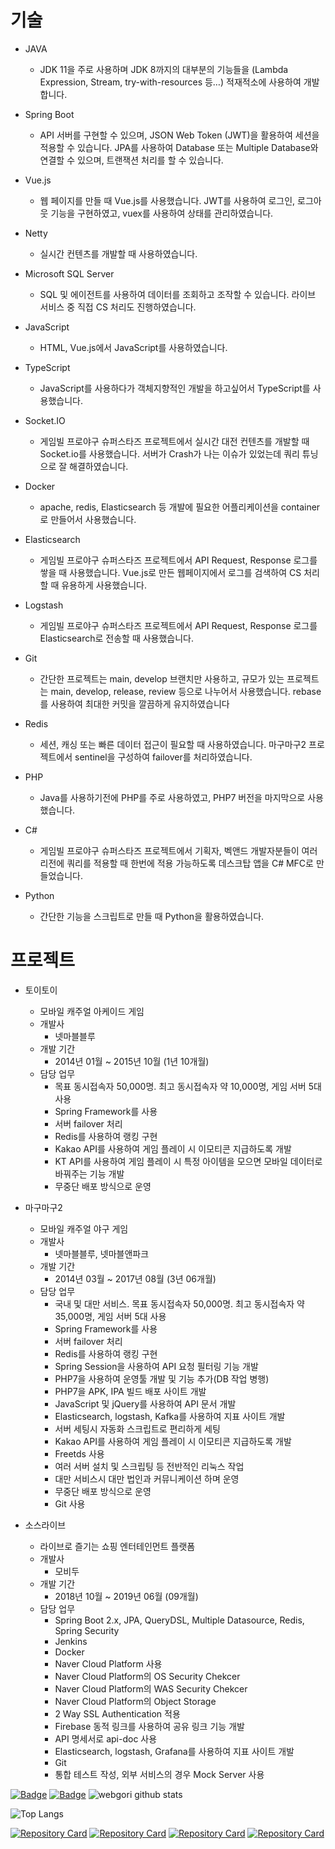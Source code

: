 # 기술

* JAVA
  * JDK 11을 주로 사용하며 JDK 8까지의 대부분의 기능들을 (Lambda Expression, Stream, try-with-resources 등…) 적재적소에 사용하여 개발합니다.

* Spring Boot
  * API 서버를 구현할 수 있으며, JSON Web Token (JWT)을 활용하여 세션을 적용할 수 있습니다. JPA를 사용하여 Database 또는 Multiple Database와 연결할 수 있으며, 트랜잭션 처리를 할 수 있습니다.

* Vue.js
  * 웹 페이지를 만들 때 Vue.js를 사용했습니다. JWT를 사용하여 로그인, 로그아웃 기능을 구현하였고, vuex를 사용하여 상태를 관리하였습니다.

* Netty
  * 실시간 컨텐츠를 개발할 때 사용하였습니다.

* Microsoft SQL Server
  * SQL 및 에이전트를 사용하여 데이터를 조회하고 조작할 수 있습니다. 라이브 서비스 중 직접 CS 처리도 진행하였습니다.

* JavaScript
  * HTML, Vue.js에서 JavaScript를 사용하였습니다.

* TypeScript
  * JavaScript를 사용하다가 객체지향적인 개발을 하고싶어서 TypeScript를 사용했습니다.

* Socket.IO
  * 게임빌 프로야구 슈퍼스타즈 프로젝트에서 실시간 대전 컨텐츠를 개발할 때 Socket.io를 사용했습니다. 서버가 Crash가 나는 이슈가 있었는데 쿼리 튜닝으로 잘 해결하였습니다.

* Docker
  * apache, redis, Elasticsearch 등 개발에 필요한 어플리케이션을 container로 만들어서 사용했습니다.

* Elasticsearch
  * 게임빌 프로야구 슈퍼스타즈 프로젝트에서 API Request, Response 로그를 쌓을 때 사용했습니다. Vue.js로 만든 웹페이지에서 로그를 검색하여 CS 처리할 때 유용하게 사용했습니다.

* Logstash
  * 게임빌 프로야구 슈퍼스타즈 프로젝트에서 API Request, Response 로그를 Elasticsearch로 전송할 때 사용했습니다.

* Git
  * 간단한 프로젝트는 main, develop 브랜치만 사용하고, 규모가 있는 프로젝트는 main, develop, release, review 등으로 나누어서 사용했습니다. rebase를 사용하여 최대한 커밋을 깔끔하게 유지하였습니다

* Redis
  * 세션, 캐싱 또는 빠른 데이터 접근이 필요할 때 사용하였습니다. 마구마구2 프로젝트에서 sentinel을 구성하여 failover를 처리하였습니다.

* PHP
  * Java를 사용하기전에 PHP를 주로 사용하였고, PHP7 버전을 마지막으로 사용했습니다.

* C#
  * 게임빌 프로야구 슈퍼스타즈 프로젝트에서 기획자, 벡앤드 개발자분들이 여러 리전에 쿼리를 적용할 때 한번에 적용 가능하도록 데스크탑 앱을 C# MFC로 만들었습니다.

* Python
  * 간단한 기능을 스크립트로 만들 때 Python을 활용하였습니다.

# 프로젝트

* 토이토이
  * 모바일 캐주얼 아케이드 게임
  * 개발사
    * 넷마블블루
  * 개발 기간
    * 2014년 01월 ~ 2015년 10월 (1년 10개월)
  * 담당 업무
    * 목표 동시접속자 50,000명. 최고 동시접속자 약 10,000명, 게임 서버 5대 사용
    * Spring Framework를 사용
    * 서버 failover 처리
    * Redis를 사용하여 랭킹 구현
    * Kakao API를 사용하여 게임 플레이 시 이모티콘 지급하도록 개발
    * KT API를 사용하여 게임 플레이 시 특정 아이템을 모으면 모바일 데이터로 바꿔주는 기능 개발
    * 무중단 배포 방식으로 운영

* 마구마구2
  * 모바일 캐주얼 야구 게임
  * 개발사
    * 넷마블블루, 넷마블앤파크
  * 개발 기간
    * 2014년 03월 ~ 2017년 08월 (3년 06개월)
  * 담당 업무
    * 국내 및 대만 서비스. 목표 동시접속자 50,000명. 최고 동시접속자 약 35,000명, 게임 서버 5대 사용
    * Spring Framework를 사용
    * 서버 failover 처리
    * Redis를 사용하여 랭킹 구현
    * Spring Session을 사용하여 API 요청 필터링 기능 개발
    * PHP7을 사용하여 운영툴 개발 및 기능 추가(DB 작업 병행)
    * PHP7을 APK, IPA 빌드 배포 사이트 개발
    * JavaScript 및 jQuery를 사용하여 API 문서 개발
    * Elasticsearch, logstash, Kafka를 사용하여 지표 사이트 개발
    * 서버 세팅시 자동화 스크립트로 편리하게 세팅
    * Kakao API를 사용하여 게임 플레이 시 이모티콘 지급하도록 개발
    * Freetds 사용
    * 여러 서버 설치 및 스크립팅 등 전반적인 리눅스 작업
    * 대만 서비스시 대만 법인과 커뮤니케이션 하며 운영
    * 무중단 배포 방식으로 운영
    * Git 사용

* 소스라이브
  * 라이브로 즐기는 쇼핑 엔터테인먼트 플랫폼
  * 개발사
    * 모비두
  * 개발 기간
    * 2018년 10월 ~ 2019년 06월 (09개월)
  * 담당 업무
    * Spring Boot 2.x, JPA, QueryDSL, Multiple Datasource, Redis, Spring Security
    * Jenkins
    * Docker
    * Naver Cloud Platform 사용
    * Naver Cloud Platform의 OS Security Chekcer
    * Naver Cloud Platform의 WAS Security Chekcer
    * Naver Cloud Platform의 Object Storage
    * 2 Way SSL Authentication 적용
    * Firebase 동적 링크를 사용하여 공유 링크 기능 개발
    * API 명세서로 api-doc 사용
    * Elasticsearch, logstash, Grafana를 사용하여 지표 사이트 개발
    * Git
    * 통합 테스트 작성, 외부 서비스의 경우 Mock Server 사용



[![Badge](https://widget.realdeveloper.pro/api/badge?title=Languages%20and%20Framework&badges=Java,Spring,Vue.js,JavaScript,jQuery,Node.js,Express.js,Socket.io,Bootstrap&theme=dark)](https://github.com/webgori)
[![Badge](https://widget.realdeveloper.pro/api/badge?title=Database%20and%20DevOps&badges=MSSQL,MySQL,Git,GitHub,Bitbucket&theme=dark)](https://github.com/webgori)
![webgori github stats](https://github-readme-stats.vercel.app/api?username=webgori&show_icons=true)

![Top Langs](https://github-readme-stats.vercel.app/api/top-langs/?username=webgori&show_icons=true&layout=compact)

[![Repository Card](https://widget.realdeveloper.pro/api/card?user=webgori&repo=lolien-web)](https://github.com/webgori/lolien-web)
[![Repository Card](https://widget.realdeveloper.pro/api/card?user=webgori&repo=lolien-discord-bot)](https://github.com/webgori/lolien-discord-bot)
[![Repository Card](https://widget.realdeveloper.pro/api/card?user=webgori&repo=LolienClient)](https://github.com/webgori/LolienClient)
[![Repository Card](https://widget.realdeveloper.pro/api/card?user=webgori&repo=webgori-web)](https://github.com/webgori/webgori-web)
